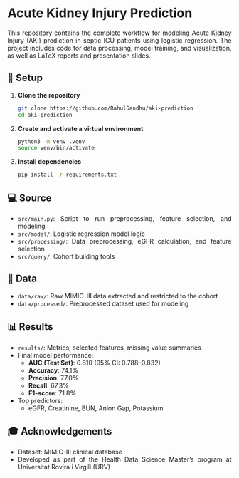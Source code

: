 <div align="justify">

# Acute Kidney Injury Prediction

This repository contains the complete workflow for modeling Acute Kidney Injury
(AKI) prediction in septic ICU patients using logistic regression. The project
includes code for data processing, model training, and visualization, as well
as LaTeX reports and presentation slides.

## 🚀 Setup

1. **Clone the repository**

   ```bash
   git clone https://github.com/RahulSandhu/aki-prediction
   cd aki-prediction
   ```

2. **Create and activate a virtual environment**

   ```bash
   python3 -m venv .venv
   source venv/bin/activate
   ```

3. **Install dependencies**

   ```bash
   pip install -r requirements.txt
   ```

## 💻 Source

* `src/main.py`: Script to run preprocessing, feature selection, and modeling
* `src/model/`: Logistic regression model logic
* `src/processing/`: Data preprocessing, eGFR calculation, and feature
selection
* `src/query/`: Cohort building tools

## 📁 Data

* `data/raw/`: Raw MIMIC-III data extracted and restricted to the cohort
* `data/processed/`: Preprocessed dataset used for modeling

## 📊 Results

* `results/`: Metrics, selected features, missing value summaries
* Final model performance:
  * **AUC (Test Set)**: 0.810 (95% CI: 0.788–0.832)
  * **Accuracy**: 74.1%
  * **Precision**: 77.0%
  * **Recall**: 67.3%
  * **F1-score**: 71.8%
* Top predictors:
  * eGFR, Creatinine, BUN, Anion Gap, Potassium

## 🎓 Acknowledgements

* Dataset: MIMIC-III clinical database
* Developed as part of the Health Data Science Master’s program at Universitat
Rovira i Virgili (URV)

</div>
